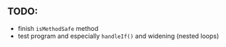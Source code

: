 TODO:
-----

- finish `isMethodSafe` method
- test program and especially `handleIf()` and widening (nested loops)


